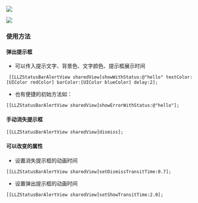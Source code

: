 
![](https://github.com/Liulinzhe17/LLZStatusBarAlertView/master/iPhone8.png)

![](https://github.com/Liulinzhe17/LLZStatusBarAlertView/master/iPhoneX.png)

### 使用方法

#### 弹出提示框
 * 可以传入提示文字、背景色、文字颜色、提示框展示时间

` 
[[LLZStatusBarAlertView sharedView]showWithStatus:@"hello" textColor:[UIColor redColor] barColor:[UIColor blueColor] delay:2];
`

 * 也有便捷的初始方法如：

`[[LLZStatusBarAlertView sharedView]showErrorWithStatus:@"hello"];
`
  
#### 手动消失提示框

`[[LLZStatusBarAlertView sharedView]dismiss];`
#### 可以改变的属性

* 设置消失提示框的动画时间

`[[LLZStatusBarAlertView sharedView]setDismissTransitTime:0.7];`

* 设置弹出提示框的动画时间

`[[LLZStatusBarAlertView sharedView]setShowTransitTime:2.0];`

